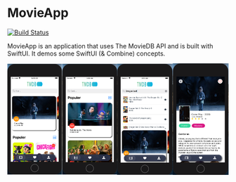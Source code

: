 # MovieApp

[![Build Status](https://travis-ci.com/emresutisna/MovieApp.svg?branch=main)](https://travis-ci.com/emresutisna/MovieApp)

MovieApp is an application that uses The MovieDB API and is built with SwiftUI. 
It demos some SwiftUI (& Combine) concepts.

![App Image](Screenshots/screenshot.png?)
